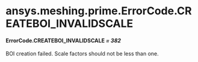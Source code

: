 # ansys.meshing.prime.ErrorCode.CREATEBOI_INVALIDSCALE



#### ErrorCode.CREATEBOI_INVALIDSCALE *= 382*

BOI creation failed. Scale factors should not be less than one.

<!-- !! processed by numpydoc !! -->
